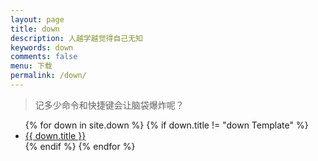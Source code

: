 ```yaml
---
layout: page
title: down
description: 人越学越觉得自己无知
keywords: down
comments: false
menu: 下载
permalink: /down/
---
```


> 记多少命令和快捷键会让脑袋爆炸呢？

<ul class="listing">
{% for down in site.down %}
{% if down.title != "down Template" %}
<li class="listing-item"><a href="{{ site.url }}{{ down.url }}">{{ down.title }}</a></li>
{% endif %}
{% endfor %}
</ul>

